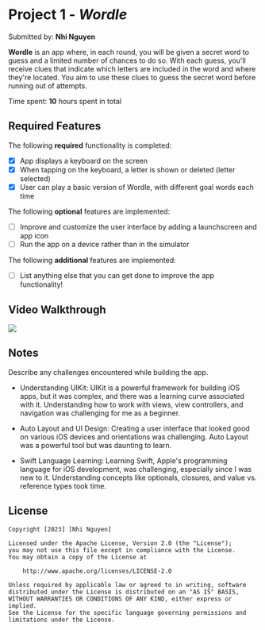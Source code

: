 # Project 1 - *Wordle*

Submitted by: **Nhi Nguyen**

**Wordle** is an app where, in each round, you will be given a secret word to guess and a limited number of chances to do so. With each guess, you'll receive clues that indicate which letters are included in the word and where they're located. You aim to use these clues to guess the secret word before running out of attempts.

Time spent: **10** hours spent in total

## Required Features

The following **required** functionality is completed:

- [X] App displays a keyboard on the screen
- [X] When tapping on the keyboard, a letter is shown or deleted (letter selected)
- [X] User can play a basic version of Wordle, with different goal words each time

The following **optional** features are implemented:

- [ ] Improve and customize the user interface by adding a launchscreen and app icon
- [ ] Run the app on a device rather than in the simulator

The following **additional** features are implemented:

- [ ] List anything else that you can get done to improve the app functionality!

## Video Walkthrough

<div>
<a href="https://www.loom.com/share/0805ff584ad24c98975786045fad2eac">
      <img style="max-width:300px;" src="https://cdn.loom.com/sessions/thumbnails/0805ff584ad24c98975786045fad2eac-with-play.gif">
</a>
</div>

## Notes

Describe any challenges encountered while building the app.
* Understanding UIKit: UIKit is a powerful framework for building iOS apps, but it was complex, and there was a learning curve associated with it. Understanding how to work with views, view controllers, and navigation was challenging for me as a beginner.

* Auto Layout and UI Design: Creating a user interface that looked good on various iOS devices and orientations was challenging. Auto Layout was a powerful tool but was daunting to learn.

* Swift Language Learning: Learning Swift, Apple's programming language for iOS development, was challenging, especially since I was new to it. Understanding concepts like optionals, closures, and value vs. reference types took time.

## License

    Copyright [2023] [Nhi Nguyen]

    Licensed under the Apache License, Version 2.0 (the "License");
    you may not use this file except in compliance with the License.
    You may obtain a copy of the License at

        http://www.apache.org/licenses/LICENSE-2.0

    Unless required by applicable law or agreed to in writing, software
    distributed under the License is distributed on an "AS IS" BASIS,
    WITHOUT WARRANTIES OR CONDITIONS OF ANY KIND, either express or implied.
    See the License for the specific language governing permissions and
    limitations under the License.
